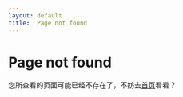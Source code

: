 ```yaml
---
layout: default
title:  Page not found
---
```


# [](#header-1)Page not found

您所查看的页面可能已经不存在了，不妨去[首页](/)看看？
